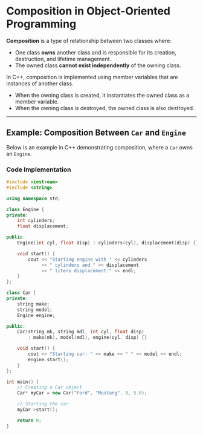 # Composition in Object-Oriented Programming

**Composition** is a type of relationship between two classes where:
- One class **owns** another class and is responsible for its creation, destruction, and lifetime management.
- The owned class **cannot exist independently** of the owning class.

In C++, composition is implemented using member variables that are instances of another class. 
- When the owning class is created, it instantiates the owned class as a member variable.
- When the owning class is destroyed, the owned class is also destroyed.

---

## Example: Composition Between `Car` and `Engine`

Below is an example in C++ demonstrating composition, where a `Car` owns an `Engine`.

### Code Implementation

```cpp
#include <iostream>
#include <string>

using namespace std;

class Engine {
private:
    int cylinders;
    float displacement;

public:
    Engine(int cyl, float disp) : cylinders(cyl), displacement(disp) {}

    void start() {
        cout << "Starting engine with " << cylinders 
             << " cylinders and " << displacement 
             << " liters displacement." << endl;
    }
};

class Car {
private:
    string make;
    string model;
    Engine engine;

public:
    Car(string mk, string mdl, int cyl, float disp) 
        : make(mk), model(mdl), engine(cyl, disp) {}

    void start() {
        cout << "Starting car: " << make << " " << model << endl;
        engine.start();
    }
};

int main() {
    // Creating a Car object
    Car* myCar = new Car("Ford", "Mustang", 8, 5.0);

    // Starting the car
    myCar->start();

    return 0;
}
